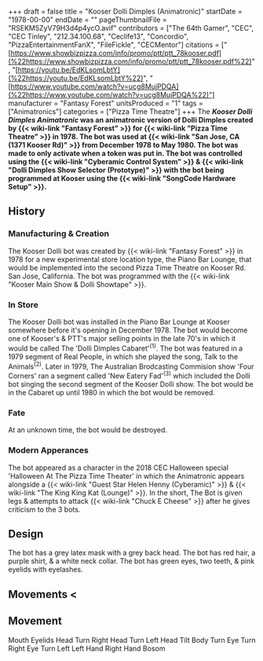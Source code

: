 +++
draft = false
title = "Kooser Dolli Dimples (Animatronic)"
startDate = "1978-00-00"
endDate = ""
pageThumbnailFile = "RSEKM5ZyV79H3d4p4ycO.avif"
contributors = ["The 64th Gamer", "CEC", "CEC Tinley", "212.34.100.68", "Ceclife13", "Concordio", "PizzaEntertainmentFanX", "FileFickle", "CECMentor"]
citations = ["[https://www.showbizpizza.com/info/promo/ptt/ptt_78kooser.pdf](%22https://www.showbizpizza.com/info/promo/ptt/ptt_78kooser.pdf%22)", "[https://youtu.be/EdKLsomLbtY](%22https://youtu.be/EdKLsomLbtY%22)", "[https://www.youtube.com/watch?v=ucg8MujPDQA](%22https://www.youtube.com/watch?v=ucg8MujPDQA%22)"]
manufacturer = "Fantasy Forest"
unitsProduced = "1"
tags = ["Animatronics"]
categories = ["Pizza Time Theatre"]
+++
The ***Kooser Dolli Dimples Animatronic* was an animatronic version of Dolli Dimples created by {{< wiki-link "Fantasy Forest" >}} for {{< wiki-link "Pizza Time Theatre" >}} in 1978. The bot was used at {{< wiki-link "San Jose, CA (1371 Kooser Rd)" >}} from December 1978 to May 1980. The bot was made to only activate when a token was put in. The bot was controlled using the {{< wiki-link "Cyberamic Control System" >}} & {{< wiki-link "Dolli Dimples Show Selector (Prototype)" >}} with the bot being programmed at Kooser using the {{< wiki-link "SongCode Hardware Setup" >}}.**

## History

### Manufacturing & Creation

The Kooser Dolli bot was created by {{< wiki-link "Fantasy Forest" >}} in 1978 for a new experimental store location type, the Piano Bar Lounge, that would be implemented into the second Pizza Time Theatre on Kooser Rd. San Jose, California. The bot was programmed with the {{< wiki-link "Kooser Main Show & Dolli Showtape" >}}.

### In Store

The Kooser Dolli bot was installed in the Piano Bar Lounge at Kooser somewhere before it's opening in December 1978. The bot would become one of Kooser's & PTT's major selling points in the late 70's in which it would be called The 'Dolli Dimples Cabaret'<sup>(1)</sup>. The bot was featured in a 1979 segment of Real People, in which she played the song, Talk to the Animals<sup>(2)</sup>. Later in 1979, The Australian Brodcasting Commision show 'Four Corners' ran a segment called 'New Eatery Fad'<sup>(3)</sup> which included the Dolli bot singing the second segment of the Kooser Dolli show. The bot would be in the Cabaret up until 1980 in which the bot would be removed.

### Fate

At an unknown time, the bot would be destroyed.

### Modern Apperances

The bot appeared as a character in the 2018 CEC Halloween special 'Halloween At The Pizza Time Theater' in which the Animatronic appears alongside a {{< wiki-link "Guest Star Helen Henny (Cyberamic)" >}} & {{< wiki-link "The King King Kat (Lounge)" >}}. In the short, The Bot is given legs & attempts to attack {{< wiki-link "Chuck E Cheese" >}} after he gives criticism to the 3 bots.

## Design

The bot has a grey latex mask with a grey back head. The bot has red hair, a purple shirt, & a white neck collar. The bot has green eyes, two teeth, & pink eyelids with eyelashes.

## Movements <

  Movement
  -----------------
  Mouth
  Eyelids
  Head Turn Right
  Head Turn Left
  Head Tilt
  Body Turn
  Eye Turn Right
  Eye Turn Left
  Left Hand
  Right Hand
  Bosom
